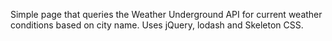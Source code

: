 Simple page that queries the Weather Underground API for current weather conditions based on city name. Uses jQuery, lodash and Skeleton CSS.
